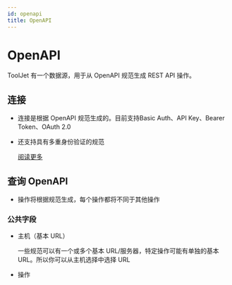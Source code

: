 ```yaml
---
id: openapi
title: OpenAPI
---
```


# OpenAPI

ToolJet 有一个数据源，用于从 OpenAPI 规范生成 REST API 操作。

## 连接
- 连接是根据 OpenAPI 规范生成的。目前支持Basic Auth、API Key、Bearer Token、OAuth 2.0

- 还支持具有多重身份验证的规范
  
  [阅读更多](https://swagger.io/docs/specification/authentication/)

## 查询 OpenAPI
- 操作将根据规范生成，每个操作都将不同于其他操作

### 公共字段
- 主机（基本 URL）
  
  一些规范可以有一个或多个基本 URL/服务器，特定操作可能有单独的基本 URL。所以你可以从主机选择中选择 URL

- 操作